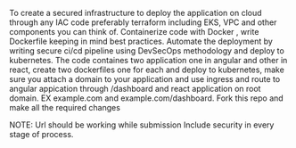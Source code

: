 To create a secured infrastructure to deploy the application on cloud through any IAC code preferably terraform including EKS, VPC and other components you can think of.
Containerize code with Docker , write Dockerfile keeping in mind best practices.
Automate the deployment by writing secure ci/cd pipeline using DevSecOps methodology and deploy to kubernetes.
The code containes two application one in angular and other in react, create two dockerfiles one for each and deploy to kubernetes, make sure you attach a domain to your application and use ingress and route to angular appication through /dashboard and react application on root domain. EX example.com and example.com/dashboard.
Fork this repo and make all the required changes

NOTE: Url should be working while submission
Include security in every stage of process.